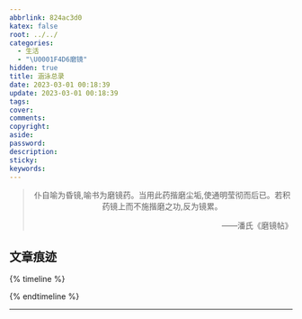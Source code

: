 ```yaml
---
abbrlink: 824ac3d0
katex: false
root: ../../
categories:
  - 生活
  - "\U0001F4D6磨镜"
hidden: true
title: 涵泳总录
date: 2023-03-01 00:18:39
update: 2023-03-01 00:18:39
tags:
cover:
comments:
copyright:
aside:
password:
description:
sticky:
keywords:
---
```


> <center>仆自喻为昏镜,喻书为磨镜药。当用此药揩磨尘垢,使通明莹彻而后已。若积药镜上而不施揩磨之功,反为镜累。</center>
> <p align="right">——潘氏《磨镜帖》</p>
## 文章痕迹
{% timeline %}
<!-- timeline 2023-03-01-->
<!-- endtimeline -->
{% endtimeline %}

-----

